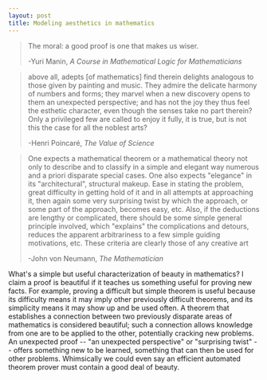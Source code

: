 ```yaml
---
layout: post
title: Modeling aesthetics in mathematics
---
```


>The moral: a good proof is one that makes us wiser.
>
>-Yuri Manin, _A Course in Mathematical Logic for Mathematicians_

>above all, adepts [of mathematics] find therein delights analogous to those
>given by
>painting and music. They admire the delicate harmony of numbers and forms; they
>marvel when a new discovery opens to them an unexpected perspective; and has
>not the joy they thus feel the esthetic character, even though the senses take
>no part therein? Only a privileged few are called to enjoy it fully, it is
>true, but is not this the case for all the noblest arts?
>
>-Henri Poincaré, _The Value of Science_

>One expects a mathematical theorem or a mathematical theory not only to
>describe and to classify in a simple and elegant way numerous and a priori
>disparate special cases. One also expects "elegance" in its "architectural",
>structural makeup. Ease in stating the problem, great difficulty in getting
>hold of it and in all attempts at approaching it, then again some very
>surprising twist by which the approach, or some part of the approach, becomes
>easy, etc. Also, if the deductions are lengthy or complicated, there should be
>some simple general principle involved, which "explains" the complications and
>detours, reduces the apparent arbitrariness to a few simple guiding
>motivations, etc. These criteria are clearly those of any creative art
>
>-John von Neumann, _The Mathematician_

What's a simple but useful characterization of beauty in mathematics?
I claim a proof is beautiful if it teaches us something useful for proving new
facts.
For example, proving a difficult but simple theorem is useful because its
difficulty means it may imply other previously difficult theorems, and its
simplicity means it may show up and be used often.
A theorem that establishes a connection between two previously disparate areas
of mathematics is considered beautiful;
such a connection allows knowledge from one are to be applied to the other,
potentially cracking new problems.
An unexpected proof -- "an unexpected perspective" or "surprising twist" --
offers something new to be learned, something that can then be used for other
problems.
Whimsically we could even say an efficient automated theorem prover must
contain a good deal of beauty.


